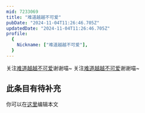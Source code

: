 ```yaml
---
mid: 7233069
title: "难道越越不可爱"
pubDate: "2024-11-04T11:26:46.705Z"
updatedDate: "2024-11-04T11:26:46.705Z"
profile:
  {
    Nickname: ["难道越越不可爱"],
  }
---
```


关注[难道越越不可爱](https://space.bilibili.com/7233069)谢谢喵~ 关注[难道越越不可爱](https://space.bilibili.com/7233069)谢谢喵~

## 此条目有待补充
你可以在[这里](https://github.com/Yuhanawa/VTuber.ICU/edit/master/src/content/v/难道越越不可爱/index.md)编辑本文
